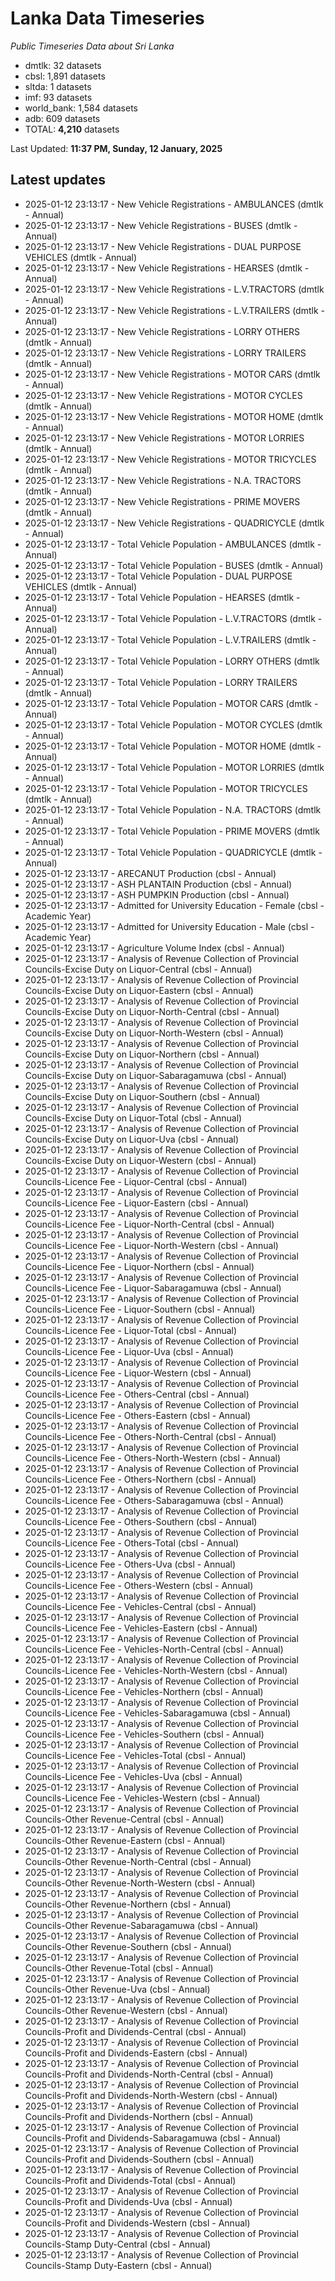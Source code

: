 # Lanka Data Timeseries
*Public Timeseries Data about Sri Lanka*

* dmtlk: 32 datasets
* cbsl: 1,891 datasets
* sltda: 1 datasets
* imf: 93 datasets
* world_bank: 1,584 datasets
* adb: 609 datasets
* TOTAL: **4,210** datasets

Last Updated: **11:37 PM, Sunday, 12 January, 2025**

## Latest updates

* 2025-01-12 23:13:17 - New Vehicle Registrations - AMBULANCES (dmtlk - Annual)
* 2025-01-12 23:13:17 - New Vehicle Registrations - BUSES (dmtlk - Annual)
* 2025-01-12 23:13:17 - New Vehicle Registrations - DUAL PURPOSE VEHICLES (dmtlk - Annual)
* 2025-01-12 23:13:17 - New Vehicle Registrations - HEARSES (dmtlk - Annual)
* 2025-01-12 23:13:17 - New Vehicle Registrations - L.V.TRACTORS (dmtlk - Annual)
* 2025-01-12 23:13:17 - New Vehicle Registrations - L.V.TRAILERS (dmtlk - Annual)
* 2025-01-12 23:13:17 - New Vehicle Registrations - LORRY OTHERS (dmtlk - Annual)
* 2025-01-12 23:13:17 - New Vehicle Registrations - LORRY TRAILERS (dmtlk - Annual)
* 2025-01-12 23:13:17 - New Vehicle Registrations - MOTOR CARS (dmtlk - Annual)
* 2025-01-12 23:13:17 - New Vehicle Registrations - MOTOR CYCLES (dmtlk - Annual)
* 2025-01-12 23:13:17 - New Vehicle Registrations - MOTOR HOME (dmtlk - Annual)
* 2025-01-12 23:13:17 - New Vehicle Registrations - MOTOR LORRIES (dmtlk - Annual)
* 2025-01-12 23:13:17 - New Vehicle Registrations - MOTOR TRICYCLES (dmtlk - Annual)
* 2025-01-12 23:13:17 - New Vehicle Registrations - N.A. TRACTORS (dmtlk - Annual)
* 2025-01-12 23:13:17 - New Vehicle Registrations - PRIME MOVERS (dmtlk - Annual)
* 2025-01-12 23:13:17 - New Vehicle Registrations - QUADRICYCLE (dmtlk - Annual)
* 2025-01-12 23:13:17 - Total Vehicle Population - AMBULANCES (dmtlk - Annual)
* 2025-01-12 23:13:17 - Total Vehicle Population - BUSES (dmtlk - Annual)
* 2025-01-12 23:13:17 - Total Vehicle Population - DUAL PURPOSE VEHICLES (dmtlk - Annual)
* 2025-01-12 23:13:17 - Total Vehicle Population - HEARSES (dmtlk - Annual)
* 2025-01-12 23:13:17 - Total Vehicle Population - L.V.TRACTORS (dmtlk - Annual)
* 2025-01-12 23:13:17 - Total Vehicle Population - L.V.TRAILERS (dmtlk - Annual)
* 2025-01-12 23:13:17 - Total Vehicle Population - LORRY OTHERS (dmtlk - Annual)
* 2025-01-12 23:13:17 - Total Vehicle Population - LORRY TRAILERS (dmtlk - Annual)
* 2025-01-12 23:13:17 - Total Vehicle Population - MOTOR CARS (dmtlk - Annual)
* 2025-01-12 23:13:17 - Total Vehicle Population - MOTOR CYCLES (dmtlk - Annual)
* 2025-01-12 23:13:17 - Total Vehicle Population - MOTOR HOME (dmtlk - Annual)
* 2025-01-12 23:13:17 - Total Vehicle Population - MOTOR LORRIES (dmtlk - Annual)
* 2025-01-12 23:13:17 - Total Vehicle Population - MOTOR TRICYCLES (dmtlk - Annual)
* 2025-01-12 23:13:17 - Total Vehicle Population - N.A. TRACTORS (dmtlk - Annual)
* 2025-01-12 23:13:17 - Total Vehicle Population - PRIME MOVERS (dmtlk - Annual)
* 2025-01-12 23:13:17 - Total Vehicle Population - QUADRICYCLE (dmtlk - Annual)
* 2025-01-12 23:13:17 - ARECANUT Production (cbsl - Annual)
* 2025-01-12 23:13:17 - ASH PLANTAIN Production (cbsl - Annual)
* 2025-01-12 23:13:17 - ASH PUMPKIN Production (cbsl - Annual)
* 2025-01-12 23:13:17 - Admitted for University Education - Female (cbsl - Academic Year)
* 2025-01-12 23:13:17 - Admitted for University Education - Male (cbsl - Academic Year)
* 2025-01-12 23:13:17 - Agriculture Volume Index (cbsl - Annual)
* 2025-01-12 23:13:17 - Analysis of Revenue Collection of Provincial Councils-Excise Duty on Liquor-Central (cbsl - Annual)
* 2025-01-12 23:13:17 - Analysis of Revenue Collection of Provincial Councils-Excise Duty on Liquor-Eastern (cbsl - Annual)
* 2025-01-12 23:13:17 - Analysis of Revenue Collection of Provincial Councils-Excise Duty on Liquor-North-Central (cbsl - Annual)
* 2025-01-12 23:13:17 - Analysis of Revenue Collection of Provincial Councils-Excise Duty on Liquor-North-Western (cbsl - Annual)
* 2025-01-12 23:13:17 - Analysis of Revenue Collection of Provincial Councils-Excise Duty on Liquor-Northern (cbsl - Annual)
* 2025-01-12 23:13:17 - Analysis of Revenue Collection of Provincial Councils-Excise Duty on Liquor-Sabaragamuwa (cbsl - Annual)
* 2025-01-12 23:13:17 - Analysis of Revenue Collection of Provincial Councils-Excise Duty on Liquor-Southern (cbsl - Annual)
* 2025-01-12 23:13:17 - Analysis of Revenue Collection of Provincial Councils-Excise Duty on Liquor-Total (cbsl - Annual)
* 2025-01-12 23:13:17 - Analysis of Revenue Collection of Provincial Councils-Excise Duty on Liquor-Uva (cbsl - Annual)
* 2025-01-12 23:13:17 - Analysis of Revenue Collection of Provincial Councils-Excise Duty on Liquor-Western (cbsl - Annual)
* 2025-01-12 23:13:17 - Analysis of Revenue Collection of Provincial Councils-Licence Fee - Liquor-Central (cbsl - Annual)
* 2025-01-12 23:13:17 - Analysis of Revenue Collection of Provincial Councils-Licence Fee - Liquor-Eastern (cbsl - Annual)
* 2025-01-12 23:13:17 - Analysis of Revenue Collection of Provincial Councils-Licence Fee - Liquor-North-Central (cbsl - Annual)
* 2025-01-12 23:13:17 - Analysis of Revenue Collection of Provincial Councils-Licence Fee - Liquor-North-Western (cbsl - Annual)
* 2025-01-12 23:13:17 - Analysis of Revenue Collection of Provincial Councils-Licence Fee - Liquor-Northern (cbsl - Annual)
* 2025-01-12 23:13:17 - Analysis of Revenue Collection of Provincial Councils-Licence Fee - Liquor-Sabaragamuwa (cbsl - Annual)
* 2025-01-12 23:13:17 - Analysis of Revenue Collection of Provincial Councils-Licence Fee - Liquor-Southern (cbsl - Annual)
* 2025-01-12 23:13:17 - Analysis of Revenue Collection of Provincial Councils-Licence Fee - Liquor-Total (cbsl - Annual)
* 2025-01-12 23:13:17 - Analysis of Revenue Collection of Provincial Councils-Licence Fee - Liquor-Uva (cbsl - Annual)
* 2025-01-12 23:13:17 - Analysis of Revenue Collection of Provincial Councils-Licence Fee - Liquor-Western (cbsl - Annual)
* 2025-01-12 23:13:17 - Analysis of Revenue Collection of Provincial Councils-Licence Fee - Others-Central (cbsl - Annual)
* 2025-01-12 23:13:17 - Analysis of Revenue Collection of Provincial Councils-Licence Fee - Others-Eastern (cbsl - Annual)
* 2025-01-12 23:13:17 - Analysis of Revenue Collection of Provincial Councils-Licence Fee - Others-North-Central (cbsl - Annual)
* 2025-01-12 23:13:17 - Analysis of Revenue Collection of Provincial Councils-Licence Fee - Others-North-Western (cbsl - Annual)
* 2025-01-12 23:13:17 - Analysis of Revenue Collection of Provincial Councils-Licence Fee - Others-Northern (cbsl - Annual)
* 2025-01-12 23:13:17 - Analysis of Revenue Collection of Provincial Councils-Licence Fee - Others-Sabaragamuwa (cbsl - Annual)
* 2025-01-12 23:13:17 - Analysis of Revenue Collection of Provincial Councils-Licence Fee - Others-Southern (cbsl - Annual)
* 2025-01-12 23:13:17 - Analysis of Revenue Collection of Provincial Councils-Licence Fee - Others-Total (cbsl - Annual)
* 2025-01-12 23:13:17 - Analysis of Revenue Collection of Provincial Councils-Licence Fee - Others-Uva (cbsl - Annual)
* 2025-01-12 23:13:17 - Analysis of Revenue Collection of Provincial Councils-Licence Fee - Others-Western (cbsl - Annual)
* 2025-01-12 23:13:17 - Analysis of Revenue Collection of Provincial Councils-Licence Fee - Vehicles-Central (cbsl - Annual)
* 2025-01-12 23:13:17 - Analysis of Revenue Collection of Provincial Councils-Licence Fee - Vehicles-Eastern (cbsl - Annual)
* 2025-01-12 23:13:17 - Analysis of Revenue Collection of Provincial Councils-Licence Fee - Vehicles-North-Central (cbsl - Annual)
* 2025-01-12 23:13:17 - Analysis of Revenue Collection of Provincial Councils-Licence Fee - Vehicles-North-Western (cbsl - Annual)
* 2025-01-12 23:13:17 - Analysis of Revenue Collection of Provincial Councils-Licence Fee - Vehicles-Northern (cbsl - Annual)
* 2025-01-12 23:13:17 - Analysis of Revenue Collection of Provincial Councils-Licence Fee - Vehicles-Sabaragamuwa (cbsl - Annual)
* 2025-01-12 23:13:17 - Analysis of Revenue Collection of Provincial Councils-Licence Fee - Vehicles-Southern (cbsl - Annual)
* 2025-01-12 23:13:17 - Analysis of Revenue Collection of Provincial Councils-Licence Fee - Vehicles-Total (cbsl - Annual)
* 2025-01-12 23:13:17 - Analysis of Revenue Collection of Provincial Councils-Licence Fee - Vehicles-Uva (cbsl - Annual)
* 2025-01-12 23:13:17 - Analysis of Revenue Collection of Provincial Councils-Licence Fee - Vehicles-Western (cbsl - Annual)
* 2025-01-12 23:13:17 - Analysis of Revenue Collection of Provincial Councils-Other Revenue-Central (cbsl - Annual)
* 2025-01-12 23:13:17 - Analysis of Revenue Collection of Provincial Councils-Other Revenue-Eastern (cbsl - Annual)
* 2025-01-12 23:13:17 - Analysis of Revenue Collection of Provincial Councils-Other Revenue-North-Central (cbsl - Annual)
* 2025-01-12 23:13:17 - Analysis of Revenue Collection of Provincial Councils-Other Revenue-North-Western (cbsl - Annual)
* 2025-01-12 23:13:17 - Analysis of Revenue Collection of Provincial Councils-Other Revenue-Northern (cbsl - Annual)
* 2025-01-12 23:13:17 - Analysis of Revenue Collection of Provincial Councils-Other Revenue-Sabaragamuwa (cbsl - Annual)
* 2025-01-12 23:13:17 - Analysis of Revenue Collection of Provincial Councils-Other Revenue-Southern (cbsl - Annual)
* 2025-01-12 23:13:17 - Analysis of Revenue Collection of Provincial Councils-Other Revenue-Total (cbsl - Annual)
* 2025-01-12 23:13:17 - Analysis of Revenue Collection of Provincial Councils-Other Revenue-Uva (cbsl - Annual)
* 2025-01-12 23:13:17 - Analysis of Revenue Collection of Provincial Councils-Other Revenue-Western (cbsl - Annual)
* 2025-01-12 23:13:17 - Analysis of Revenue Collection of Provincial Councils-Profit and Dividends-Central (cbsl - Annual)
* 2025-01-12 23:13:17 - Analysis of Revenue Collection of Provincial Councils-Profit and Dividends-Eastern (cbsl - Annual)
* 2025-01-12 23:13:17 - Analysis of Revenue Collection of Provincial Councils-Profit and Dividends-North-Central (cbsl - Annual)
* 2025-01-12 23:13:17 - Analysis of Revenue Collection of Provincial Councils-Profit and Dividends-North-Western (cbsl - Annual)
* 2025-01-12 23:13:17 - Analysis of Revenue Collection of Provincial Councils-Profit and Dividends-Northern (cbsl - Annual)
* 2025-01-12 23:13:17 - Analysis of Revenue Collection of Provincial Councils-Profit and Dividends-Sabaragamuwa (cbsl - Annual)
* 2025-01-12 23:13:17 - Analysis of Revenue Collection of Provincial Councils-Profit and Dividends-Southern (cbsl - Annual)
* 2025-01-12 23:13:17 - Analysis of Revenue Collection of Provincial Councils-Profit and Dividends-Total (cbsl - Annual)
* 2025-01-12 23:13:17 - Analysis of Revenue Collection of Provincial Councils-Profit and Dividends-Uva (cbsl - Annual)
* 2025-01-12 23:13:17 - Analysis of Revenue Collection of Provincial Councils-Profit and Dividends-Western (cbsl - Annual)
* 2025-01-12 23:13:17 - Analysis of Revenue Collection of Provincial Councils-Stamp Duty-Central (cbsl - Annual)
* 2025-01-12 23:13:17 - Analysis of Revenue Collection of Provincial Councils-Stamp Duty-Eastern (cbsl - Annual)
